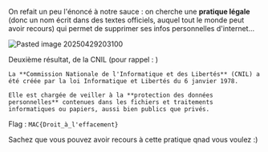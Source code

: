 On refait un peu l'énoncé à notre sauce : on cherche une **pratique légale** (donc un nom écrit dans des textes officiels, auquel tout le monde peut avoir recours) qui permet de supprimer ses infos personnelles d'internet...

![Pasted image 20250429203100](https://github.com/user-attachments/assets/3352ca86-09bc-468e-8eb8-f1f69fb9eae9)

Deuxième résultat, de la CNIL 
(pour rappel : )

```
La **Commission Nationale de l'Informatique et des Libertés** (CNIL) a été créée par la loi Informatique et Libertés du 6 janvier 1978.  
  
Elle est chargée de veiller à la **protection des données personnelles** contenues dans les fichiers et traitements informatiques ou papiers, aussi bien publics que privés.
```

Flag : `MAC{Droit_à_l'effacement}`

Sachez que vous pouvez avoir recours à cette pratique qnad vous voulez :) 
